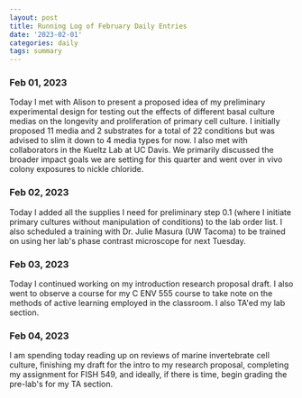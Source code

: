 ```yaml
---
layout: post
title: Running Log of February Daily Entries
date: '2023-02-01'
categories: daily
tags: summary
---
```


### Feb 01, 2023
Today I met with Alison to present a proposed idea of my preliminary experimental design for testing out the effects of different basal culture medias on the longevity and proliferation of primary cell culture. I initially proposed 11 media and 2 substrates for a total of 22 conditions but was advised to slim it down to 4 media types for now. I also met with collaborators in the Kueltz Lab at UC Davis. We primarily discussed the broader impact goals we are setting for this quarter and went over in vivo colony exposures to nickle chloride.

### Feb 02, 2023
Today I added all the supplies I need for preliminary step 0.1 (where I initiate primary cultures without manipulation of conditions) to the lab order list. I also scheduled a training with Dr. Julie Masura (UW Tacoma) to be trained on using her lab's phase contrast microscope for next Tuesday.

### Feb 03, 2023
Today I continued working on my introduction research proposal draft. I also went to observe a course for my C ENV 555 course to take note on the methods of active learning employed in the classroom. I also TA'ed my lab section.

### Feb 04, 2023
I am spending today reading up on reviews of marine invertebrate cell culture, finishing my draft for the intro to my research proposal, completing my assignment for FISH 549, and ideally, if there is time, begin grading the pre-lab's for my TA section.
